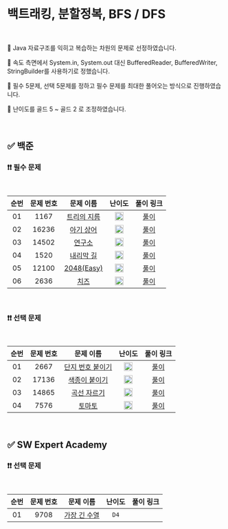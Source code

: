 # 백트래킹, 분할정복, BFS / DFS

<br/>

📌 Java 자료구조를 익히고 복습하는 차원의 문제로 선정하였습니다.

📌 속도 측면에서 System.in, System.out 대신 BufferedReader, BufferedWriter, StringBuilder를 사용하기로 정했습니다.

📌 필수 5문제, 선택 5문제를 정하고 필수 문제를 최대한 풀어오는 방식으로 진행하였습니다.

📌 난이도를 골드 5 ~ 골드 2 로 조정하였습니다.

<br/>

## ✅ 백준

### ❗❗ 필수 문제

<br/>

순번 | 문제 번호 | 문제 이름 | 난이도 | 풀이 링크
:---: | :---: | :---: | :---: | :---: 
01 | 1167 | [트리의 지름](https://www.acmicpc.net/problem/1167) | <img src="https://static.solved.ac/tier_small/14.svg" width=20px> | [풀이](https://github.com/psj98/Java_Study_Coding_18/blob/main/study/src/study_230222/problemset/boj_1167.java)
02 | 16236 | [아기 상어](https://www.acmicpc.net/problem/16236) | <img src="https://static.solved.ac/tier_small/13.svg" width=20px> | [풀이](https://github.com/psj98/Java_Study_Coding_18/blob/main/study/src/study_230222/problemset/boj_16236.java)
03 | 14502 | [연구소](https://www.acmicpc.net/problem/14502) | <img src="https://static.solved.ac/tier_small/12.svg" width=20px> | [풀이](https://github.com/psj98/Java_Study_Coding_18/blob/main/study/src/study_230222/problemset/boj_14502.java)
04 | 1520 | [내리막 길](https://www.acmicpc.net/problem/1520) | <img src="https://static.solved.ac/tier_small/13.svg" width=20px> | [풀이](https://github.com/psj98/Java_Study_Coding_18/blob/main/study/src/study_230222/problemset/boj_1520.java)
05 | 12100 | [2048(Easy)](https://www.acmicpc.net/problem/12100) | <img src="https://static.solved.ac/tier_small/14.svg" width=20px> | [풀이](https://github.com/psj98/Java_Study_Coding_18/blob/main/study/src/study_230222/problemset/boj_12100.java)
06 | 2636 | [치즈](https://www.acmicpc.net/problem/2636) | <img src="https://static.solved.ac/tier_small/12.svg" width=20px> | [풀이](https://github.com/psj98/Java_Study_Coding_18/blob/main/study/src/study_230222/problemset/boj_2636.java)


<br/>

### ❗❗ 선택 문제

<br/>

순번 | 문제 번호 | 문제 이름 | 난이도 | 풀이 링크
:---: | :---: | :---: | :---: | :---: 
01 | 2667 | [단지 번호 붙이기](https://www.acmicpc.net/problem/2667) | <img src="https://static.solved.ac/tier_small/10.svg" width=20px> | [풀이](https://github.com/psj98/Java_Study_Coding_18/blob/main/study/src/study_230222/problemset/boj_2667.java)
02 | 17136 | [색종이 붙이기](https://www.acmicpc.net/problem/17136) | <img src="https://static.solved.ac/tier_small/14.svg" width=20px> | [풀이](https://github.com/psj98/Java_Study_Coding_18/blob/main/study/src/study_230222/problemset/boj_17136.java)
03 | 14865 | [곡선 자르기](https://www.acmicpc.net/problem/14865) | <img src="https://static.solved.ac/tier_small/16.svg" width=20px> | [풀이](https://github.com/psj98/Java_Study_Coding_18/blob/main/study/src/study_230222/problemset/boj_14865.java)
04 | 7576 | [토마토](https://www.acmicpc.net/problem/7576) | <img src="https://static.solved.ac/tier_small/11.svg" width=20px> | [풀이](https://github.com/psj98/Java_Study_Coding_18/blob/main/study/src/study_230222/problemset/boj_7576.java)

<br/>

## ✅ SW Expert Academy

### ❗❗ 선택 문제

<br/>

순번 | 문제 번호 | 문제 이름 | 난이도 | 풀이 링크
:---: | :---: | :---: | :---: | :---: 
01 | 9708 | [가장 긴 수열](https://swexpertacademy.com/main/code/problem/problemDetail.do?contestProbId=AXDNGXlKagUDFAVX) | ``D4`` | []()
